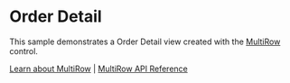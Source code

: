 Order Detail
=============

This sample demonstrates a Order Detail view created with the [MultiRow](https://www.grapecity.com/wijmo/api/classes/wijmo_grid_multirow.multirow.html) control.

[Learn about MultiRow](https://www.grapecity.com/wijmo-multirow) | [MultiRow API Reference](https://www.grapecity.com/wijmo/api/classes/wijmo_grid_multirow.multirow.html)